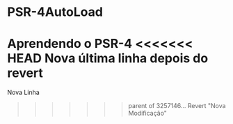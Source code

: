 # PSR-4AutoLoad
 
 Aprendendo o PSR-4
<<<<<<< HEAD
Nova última linha depois do revert
=======
 Nova Linha
>>>>>>> parent of 3257146... Revert "Nova Modificação"
